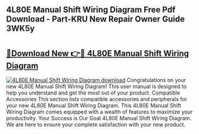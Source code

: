 ## 4L80E Manual Shift Wiring Diagram Free Pdf Download - Part-KRU New Repair Owner Guide 3WK5y

# <h2><a href="http://dfqqd4.blite.top/?on=4L80E+Manual+Shift+Wiring+Diagram">🔗Download New 👉🔴 4L80E Manual Shift Wiring Diagram</a></h2>

[![4L80E Manual Shift Wiring Diagram download](https://i.imgur.com/lujVjoI.png)](http://dfqqd4.blite.top/?on=4L80E+Manual+Shift+Wiring+Diagram)
Congratulations on your new 4L80E Manual Shift Wiring Diagram! This user manual is designed to help you understand and get the most out of your product. Compatible Accessories This section lists compatible accessories and peripherals for your new 4L80E Manual Shift Wiring Diagram. This 4L80E Manual Shift Wiring Diagram comes equipped with a wealth of features to maximize your productivity. Your Success is Our Goal 4L80E Manual Shift Wiring Diagram. We are here to ensure your complete satisfaction with your new product.
